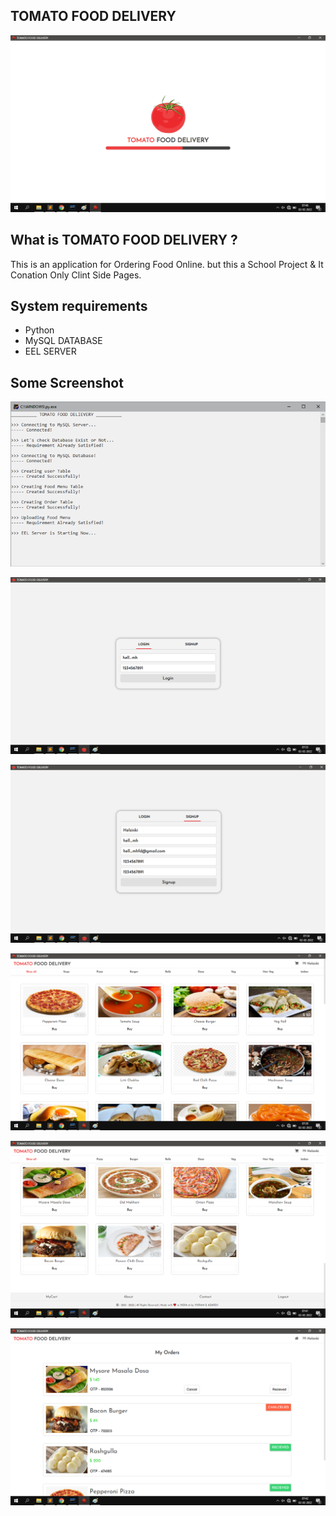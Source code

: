 ## TOMATO FOOD DELIVERY

![App Screenshot](https://github.com/v45r26/tomato_food_delivery/blob/main/screen_shot/main%20page.png?raw=true)


## What is TOMATO FOOD DELIVERY ?
This is an application for Ordering Food Online. but this a School Project & It Conation Only Clint Side Pages.

## System requirements

- Python 
- MySQL DATABASE
- EEL SERVER

## Some Screenshot
![Web Screenshot](https://github.com/v45r26/tomato_food_delivery/blob/main/screen_shot/1.png?raw=true)

![Web Screenshot](https://github.com/v45r26/tomato_food_delivery/blob/main/screen_shot/login.png?raw=true)

![Web Screenshot](https://github.com/v45r26/tomato_food_delivery/blob/main/screen_shot/signup.png?raw=true)

![Web Screenshot](https://github.com/v45r26/tomato_food_delivery/blob/main/screen_shot/home.png?raw=true)

![Web Screenshot](https://github.com/v45r26/tomato_food_delivery/blob/main/screen_shot/bottom.png?raw=true)

![Web Screenshot](https://github.com/v45r26/tomato_food_delivery/blob/main/screen_shot/mycart.png?raw=true)

